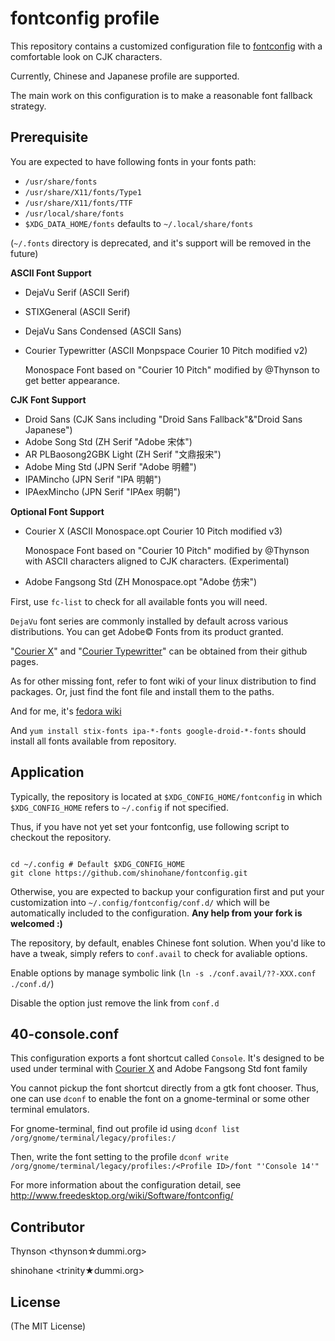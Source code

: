 fontconfig profile
==================

This repository contains a customized configuration file to
[fontconfig](http://fontconfig.org) with a comfortable look on CJK 
characters. 

Currently, Chinese and Japanese profile are supported.

The main work on this configuration is to make a reasonable font fallback
strategy.

Prerequisite
------------

You are expected to have following fonts in your fonts path: 

* `/usr/share/fonts`
* `/usr/share/X11/fonts/Type1`
* `/usr/share/X11/fonts/TTF`
* `/usr/local/share/fonts`
* `$XDG_DATA_HOME/fonts` defaults to `~/.local/share/fonts`

(`~/.fonts` directory is deprecated, and it's support will be
removed in the future)

**ASCII Font Support**

* DejaVu Serif (ASCII Serif)
* STIXGeneral (ASCII Serif) 
* DejaVu Sans Condensed (ASCII Sans)
* Courier Typewritter (ASCII Monpspace Courier 10 Pitch modified v2)

  Monospace Font based on "Courier 10 Pitch" modified by @Thynson to get
  better appearance.

**CJK Font Support**

* Droid Sans (CJK Sans including "Droid Sans Fallback"&"Droid Sans Japanese") 
* Adobe Song Std (ZH Serif "Adobe 宋体")
* AR PLBaosong2GBK Light (ZH Serif "文鼎报宋")
* Adobe Ming Std (JPN Serif "Adobe 明體")
* IPAMincho (JPN Serif "IPA 明朝")
* IPAexMincho (JPN Serif "IPAex 明朝")

**Optional Font Support**

* Courier X (ASCII Monospace.opt Courier 10 Pitch modified v3)

  Monospace Font based on "Courier 10 Pitch" modified by @Thynson with ASCII
  characters aligned to CJK characters. (Experimental)

* Adobe Fangsong Std (ZH Monospace.opt "Adobe 仿宋")

First, use `fc-list` to check for all available fonts you will need.

`DejaVu` font series are commonly installed by default across various
distributions. You can get Adobe&copy; Fonts from its product granted.

"[Courier X](https://github.com/thynson/Courier-X-Fonts)" and 
"[Courier Typewritter](https://github.com/shinohane/Courier-Typewritter-Fonts)" 
can be obtained from their github pages.

As for other missing font, refer to font wiki of your linux distribution to find packages. 
Or, just find the font file and install them to the paths.

And for me, it's 
[fedora wiki](http://fedoraproject.org/wiki/Category:Packaged_fonts)

And `yum install stix-fonts ipa-*-fonts google-droid-*-fonts` should install
all fonts available from repository.

Application
-----------

Typically, the repository is located at `$XDG_CONFIG_HOME/fontconfig` 
in which `$XDG_CONFIG_HOME` refers to `~/.config` if not specified.

Thus, if you have not yet set your fontconfig, use following script to
checkout the repository.

```shell

cd ~/.config # Default $XDG_CONFIG_HOME
git clone https://github.com/shinohane/fontconfig.git

```

Otherwise, you are expected to backup your configuration first and put your
customization into `~/.config/fontconfig/conf.d/` which will be
automatically included to the configuration. 
**Any help from your fork is welcomed :)**

The repository, by default, enables Chinese font solution. When you'd like
to have a tweak, simply refers to `conf.avail` to check for avaliable
options.

Enable options by manage symbolic link 
(`ln -s ./conf.avail/??-XXX.conf ./conf.d/`)

Disable the option just remove the link from `conf.d`

40-console.conf
---------------

This configuration exports a font shortcut called `Console`.
It's designed to be used under terminal with 
[Courier X](https://github.com/thynson/Courier-X-Fonts) and 
Adobe Fangsong Std font family

You cannot pickup the font shortcut directly from a gtk font chooser.
Thus, one can use `dconf` to enable the font on a gnome-terminal or some
other terminal emulators.

For gnome-terminal, 
find out profile id using `dconf list /org/gnome/terminal/legacy/profiles:/`

Then, write the font setting to the profile
`dconf write /org/gnome/terminal/legacy/profiles:/<Profile ID>/font "'Console 14'"`

For more information about the configuration detail, see
<http://www.freedesktop.org/wiki/Software/fontconfig/>

Contributor
-----------

Thynson &lt;thynson&#x2606;dummi.org&gt;

shinohane &lt;trinity&#x2605;dummi.org&gt;

License
-------

(The MIT License)

